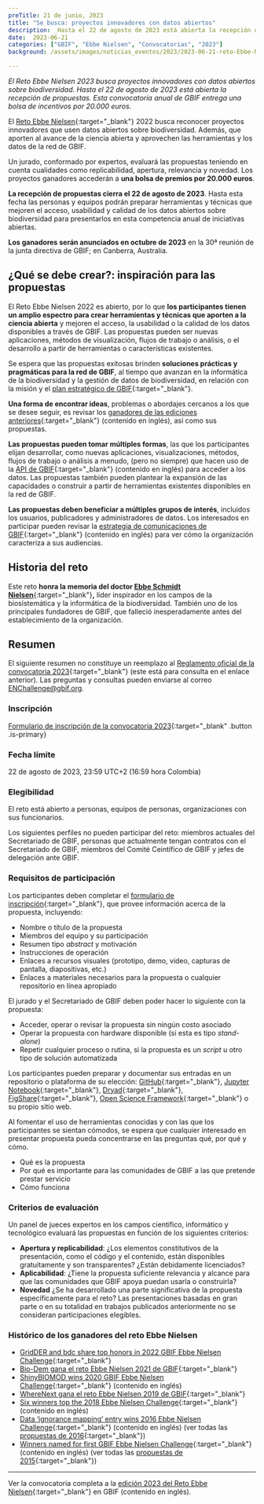 ```yaml
---
preTitle: 21 de junio, 2023
title: "Se busca: proyectos innovadores con datos abiertos"
description: _Hasta el 22 de agosto de 2023 está abierta la recepción de propuestas para el Reto Ebbe Nielsen de GBIF. Los proyectos de innovación con datos abiertos pueden participar por una bolsa de premios de 20.000 euros._
date:  2023-06-21
categories: ["GBIF", "Ebbe Nielsen", "Convocatorias", "2023"]
background: /assets/images/noticias_eventos/2023/2023-06-21-reto-Ebbe-Nielsen.png

---
```


_El Reto Ebbe Nielsen 2023 busca proyectos innovadores con datos abiertos sobre biodiversidad. Hasta el 22 de agosto de 2023 está abierta la recepción de propuestas. Esta convocatoria anual de GBIF entrega una bolsa de incentivos por 20.000 euros._

El [Reto Ebbe Nielsen](https://www.gbif.org/es/article/1G82GL7jw08kS0g6k6MuSa/reto-ebbe-nielsen){:target="_blank"} 2022 busca reconocer proyectos innovadores que usen datos abiertos sobre biodiversidad. Además, que aporten al avance de la ciencia abierta y aprovechen las herramientas y los datos de la red de GBIF.

Un jurado, conformado por expertos, evaluará las propuestas teniendo en cuenta cualidades como replicabilidad, apertura, relevancia y novedad. Los proyectos ganadores accederán a **una bolsa de premios por 20.000 euros**.

**La recepción de propuestas cierra el 22 de agosto de 2023**. Hasta esta fecha las personas y equipos podrán preparar herramientas y técnicas que mejoren el acceso, usabilidad y calidad de los datos abiertos sobre biodiversidad para presentarlos en esta competencia anual de iniciativas abiertas.

**Los ganadores serán anunciados en octubre de 2023** en la 30ª reunión de la junta directiva de GBIF; en Canberra, Australia.

## ¿Qué se debe crear?: inspiración para las propuestas

El Reto Ebbe Nielsen 2022 es abierto, por lo que **los participantes tienen un amplio espectro para crear herramientas y técnicas que aporten a la ciencia abierta** y mejoren el acceso, la usabilidad o la calidad de los datos disponibles a través de GBIF. Las propuestas pueden ser nuevas aplicaciones, métodos de visualización, flujos de trabajo o análisis, o el desarrollo a partir de herramientas o características existentes.

Se espera que las propuestas exitosas brinden **soluciones prácticas y pragmáticas para la red de GBIF**, al tiempo que avanzan en la informática de la biodiversidad y la gestión de datos de biodiversidad, en relación con la misión y el [plan estratégico de GBIF](https://www.gbif.org/es/strategic-plan){:target="_blank"}.

**Una forma de encontrar ideas**, problemas o abordajes cercanos a los que se desee seguir, es revisar los [ganadores de las ediciones anteriores](https://www.gbif.org/es/news/21vzChUiLS19gDFpOzozBp/2023-ebbe-nielsen-challenge-seeks-open-data-innovations-for-biodiversity#previous){:target="_blank"} (contenido en inglés), así como sus propuestas.

**Las propuestas pueden tomar múltiples formas**, las que los participantes elijan desarrollar, como nuevas aplicaciones, visualizaciones, métodos, flujos de trabajo o análisis a menudo, (pero no siempre) que hacen uso de la [API de GBIF](https://www.gbif.org/es/developer/summary){:target="_blank"} (contenido en inglés) para acceder a los datos. Las propuestas también pueden plantear la expansión de las capacidades o construir a partir de herramientas existentes disponibles en la red de GBIF. 

**Las propuestas deben beneficiar a múltiples grupos de interés**, incluidos los usuarios, publicadores y administradores de datos. Los interesados en participar pueden revisar la [estrategia de comunicaciones de GBIF](https://www.gbif.org/es/document/80926){:target="_blank"} (contenido en inglés) para ver cómo la organización caracteriza a sus audiencias.

## Historia del reto

Este reto **honra la memoria del doctor [Ebbe Schmidt Nielsen](https://en.wikipedia.org/wiki/Ebbe_Nielsen)**{:target="_blank"}**,** líder inspirador en los campos de la biosistemática y la informática de la biodiversidad. También uno de los principales fundadores de GBIF, que falleció inesperadamente antes del establecimiento de la organización.

## Resumen

El siguiente resumen no constituye un reemplazo al [Reglamento oficial de la convocatoria 2023](https://www.gbif.org/es/awards/ebbe-2023-rules){:target="_blank"} (este está para consulta en el enlace anterior). Las preguntas y consultas pueden enviarse al correo [ENChallenge@gbif.org](mailto:ENChallenge@gbif.org).

### Inscripción

[Formulario de inscripción de la convocatoria 2023](https://bit.ly/ebbe-2023){:target="_blank" .button .is-primary}

### Fecha límite

22 de agosto de 2023, 23:59 UTC+2 (16:59 hora Colombia)

### Elegibilidad

El reto está abierto a personas, equipos de personas, organizaciones con sus funcionarios.

Los siguientes perfiles no pueden participar del reto: miembros actuales del Secretariado de GBIF, personas que actualmente tengan contratos con el Secretariado de GBIF, miembros del Comité Ceintífico de GBIF y jefes de delegación ante GBIF.

### Requisitos de participación

Los participantes deben completar el [formulario de inscripción](https://bit.ly/ebbe-2023){:target="_blank"}, que provee información acerca de la propuesta, incluyendo: 

* Nombre o título de la propuesta
* Miembros del equipo y su participación
* Resumen tipo _abstract_ y motivación
* Instrucciones de operación
* Enlaces a recursos visuales (prototipo, demo, video, capturas de pantalla, diapositivas, etc.)
* Enlaces a materiales necesarios para la propuesta o cualquier repositorio en línea apropiado

El jurado y el Secretariado de GBIF deben poder hacer lo siguiente con la propuesta:

* Acceder, operar o revisar la propuesta sin ningún costo asociado
* Operar la propuesta con hardware disponible (si esta es tipo _stand-alone_)
* Repetir cualquier proceso o rutina, si la propuesta es un _script_ u otro tipo de solución automatizada

Los participantes pueden preparar y documentar sus entradas en un repositorio o plataforma de su elección: [GitHub](https://github.com/){:target="_blank"}, [Jupyter Notebook](http://jupyter.org/){:target="_blank"}, [Dryad](https://www.datadryad.org/){:target="_blank"}, [FigShare](https://figshare.com/){:target="_blank"}, [Open Science Framework](https://osf.io/){:target="_blank"} o su propio sitio web.

Al fomentar el uso de herramientas conocidas y con las que los participantes se sientan cómodos, se espera que cualquier interesado en presentar propuesta pueda concentrarse en las preguntas qué, por qué y cómo.

* Qué es la propuesta
* Por qué es importante para las comunidades de GBIF a las que pretende prestar servicio
* Cómo funciona

### Criterios de evaluación

Un panel de jueces expertos en los campos científico, informático y tecnológico evaluará las propuestas en función de los siguientes criterios:

* **Apertura y replicabilidad**: ¿Los elementos constitutivos de la presentación, como el código y el contenido, están disponibles gratuitamente y son transparentes? ¿Están debidamente licenciados?
* **Aplicabilidad**: ¿Tiene la propuesta suficiente relevancia y alcance para que las comunidades que GBIF apoya puedan usarla o construirla?
* **Novedad** ¿Se ha desarrollado una parte significativa de la propuesta específicamente para el reto? Las presentaciones basadas en gran parte o en su totalidad en trabajos publicados anteriormente no se consideran participaciones elegibles.

### Histórico de los ganadores del reto Ebbe Nielsen

* [GridDER and bdc share top honors in 2022 GBIF Ebbe Nielsen Challenge](https://www.gbif.org/es/news/6J94JrRZtDCPhUZMMiTALq/gridder-and-bdc-share-top-honors-in-2022-gbif-ebbe-nielsen-challenge){:target="_blank"}
* [Bio-Dem gana el reto Ebbe Nielsen 2021 de GBIF](https://www.gbif.org/es/news/QWLleXqOFkDOGR4Oxaj94/){:target="_blank"}
* [ShinyBIOMOD wins 2020 GBIF Ebbe Nielsen Challenge](https://www.gbif.org/es/news/AcT155L4KYZ5RxsfDnGGt/){:target="_blank"}  (contenido en inglés)
* [WhereNext gana el reto Ebbe Nielsen 2019 de GBIF](https://www.gbif.org/es/news/2mixX9oDrJI2W3AqPFOxI3/){:target="_blank"}
* [Six winners top the 2018 Ebbe Nielsen Challenge](https://www.gbif.org/es/news/4TuHBNfycgO4GEMOKkMi4u/){:target="_blank"} (contenido en inglés)
* [Data ‘ignorance mapping’ entry wins 2016 Ebbe Nielsen Challenge](https://www.gbif.org/es/news/82914/){:target="_blank"} (contenido en inglés) (ver todas las [propuestas de 2016](https://gbif2016.devpost.com/submissions){:target="_blank"})
* [Winners named for first GBIF Ebbe Nielsen Challenge](https://www.gbif.org/es/news/82409/){:target="_blank"} (contenido en inglés) (ver todas las [propuestas de 2015](https://gbif.devpost.com/submissions){:target="_blank"})


---

Ver la convocatoria completa a la [edición 2023 del Reto Ebbe Nielsen](https://www.gbif.org/es/news/21vzChUiLS19gDFpOzozBp/2023-ebbe-nielsen-challenge-seeks-open-data-innovations-for-biodiversity){:target="_blank"} en GBIF (contenido en inglés).
